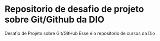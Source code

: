 # Repositorio de desafio de projeto sobre Git/Github da DIO
Desafio de Projeto sobre Git/GitHub
Esse é o repositorio de cursos da Dio